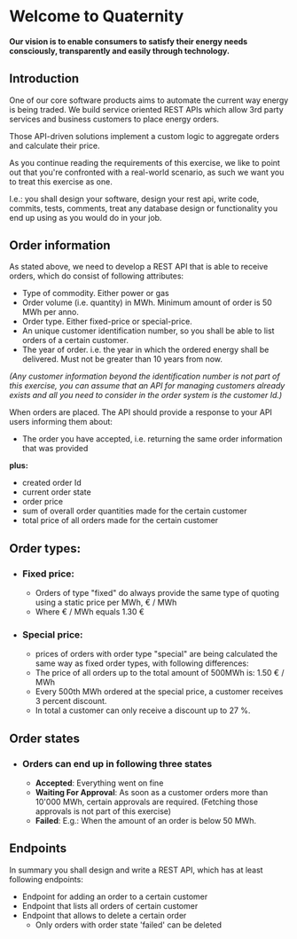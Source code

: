 # Welcome to Quaternity
#### Our vision is to enable consumers to satisfy their energy needs consciously, transparently and easily through technology.

## Introduction
One of our core software products aims to automate the current way energy is being traded. 
We build service oriented REST APIs which allow 3rd party services and business customers to place energy orders. 

Those API-driven solutions implement a custom logic to aggregate orders and calculate their price.

As you continue reading the requirements of this exercise, we like to point out that you're confronted with a real-world scenario, as such we want you to treat this exercise as one.

I.e.: you shall design your software, design your rest api, write code, commits, tests, comments, treat any database design or functionality you end up using as you would do in your job.

## Order information
As stated above, we need to develop a REST API that is able to receive orders, which do consist of following attributes:
* Type of commodity. Either power or gas
* Order volume (i.e. quantity) in MWh. Minimum amount of order is 50 MWh per anno.
* Order type. Either fixed-price or special-price.
* An unique customer identification number, so you shall be able to list orders of a certain customer.
* The year of order. i.e. the year in which the ordered energy shall be delivered. Must not be greater than 10 years from now.

_(Any customer information beyond the identification number is not part of this exercise, you can assume that an API for managing customers already exists and all you need to consider in the order system is the customer Id.)_

When orders are placed. The API should provide a response to your API users informing them about:
* The order you have accepted, i.e. returning the same order information that was provided

__plus:__

* created order Id
* current order state
* order price
* sum of overall order quantities made for the certain customer
* total price of all orders made for the certain customer

<div style="page-break-after: always;"></div>

## Order types:
* ### Fixed price:
  * Orders of type "fixed" do always provide the same type of quoting using a static price per MWh, € / MWh
  * Where € / MWh equals 1.30 €
 
* ### Special price:
  * prices of orders with order type "special" are being calculated the same way as fixed order types, with following differences:
  * The price of all orders up to the total amount of 500MWh is: 1.50 € / MWh
  * Every 500th MWh ordered at the special price, a customer receives 3 percent discount. 
  * In total a customer can only receive a discount up to 27 %.

## Order states
* ### Orders can end up in following three states
  * **Accepted**: Everything went on fine
  * **Waiting For Approval**: As soon as a customer orders more than 10'000 MWh, certain approvals are required. (Fetching those approvals is not part of this exercise)
  * **Failed**: E.g.: When the amount of an order is below 50 MWh.
  
## Endpoints
In summary you shall design and write a REST API, which has at least following endpoints:
* Endpoint for adding an order to a certain customer
* Endpoint that lists all orders of certain customer
* Endpoint that allows to delete a certain order
  * Only orders with order state 'failed' can be deleted

